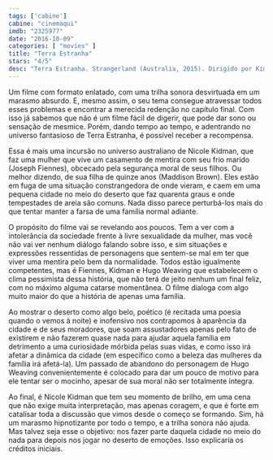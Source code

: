 ```yaml
---
tags: ['cabine']
cabine: "cinemaqui"
imdb: "2325977"
date: "2016-10-09"
categories: [ "movies" ]
title: "Terra Estranha"
stars: "4/5"
desc: "Terra Estranha. Strangerland (Australia, 2015). Dirigido por Kim Farrant. Escrito por Michael Kinirons, Fiona Seres, Fiona Seres. Com Nicole Kidman (Catherine), Joseph Fiennes (Matthew), Hugo Weaving (Rae), Lisa Flanagan (Coreen), Meyne Wyatt (Burtie), Maddison Brown (Lily), Nicholas Hamilton (Tom), Jim Russell (Alan Robertson), Sean Keenan (Steve Robertson)."
---
```

Um filme com formato enlatado, com uma trilha sonora desvirtuada em um marasmo absurdo. E, mesmo assim, o seu tema consegue atravessar todos esses problemas e encontrar a merecida redenção no capítulo final. Com isso já sabemos que não é um filme fácil de digerir, que pode dar sono ou sensação de mesmice. Porém, dando tempo ao tempo, e adentrando no universo fantasioso de Terra Estranha, é possível receber a recompensa.

Essa é mais uma incursão no universo australiano de Nicole Kidman, que faz uma mulher que vive um casamento de mentira com seu frio marido (Joseph Fiennes), obcecado pela segurança moral de seus filhos. Ou melhor dizendo, de sua filha de quinze anos (Maddison Brown). Eles estão em fuga de uma situação constrangedora de onde vieram, e caem em uma pequena cidade no meio do deserto que faz quarenta graus e onde tempestades de areia são comuns. Nada disso parece perturbá-los mais do que tentar manter a farsa de uma família normal adiante.

O propósito do filme vai se revelando aos poucos. Tem a ver com a intolerância da sociedade frente à livre sexualidade da mulher, mas você não vai ver nenhum diálogo falando sobre isso, e sim situações e expressões ressentidas de personagens que sentem-se mal em ter que viver uma mentira pelo bem da normalidade. Todos estão igualmente competentes, mas é Fiennes, Kidman e Hugo Weaving que estabelecem o clima pessimista dessa história, que não terá de jeito nenhum um final feliz, com no máximo alguma catarse momentânea. O filme dialoga com algo muito maior do que a história de apenas uma família.

Ao mostrar o deserto como algo belo, poético (é recitada uma poesia quando o vemos à noite) e inofensivo nos contrapomos à aparência da cidade e de seus moradores, que soam assustadores apenas pelo fato de existirem e não fazerem quase nada para ajudar aquela família em detrimento a uma curiosidade mórbida pelas suas vidas, e como isso irá afetar a dinâmica da cidade (em específico como a beleza das mulheres da família irá afetá-la). Um passado de abandono do personagem de Hugo Weaving convenientemente é colocado para dar um pouco de motivo para ele tentar ser o mocinho, apesar de sua moral não ser totalmente íntegra.

Ao final, é Nicole Kidman que tem seu momento de brilho, em uma cena que não exige muita interpretação, mas apenas coragem, e que é forte em catalisar toda a discussão que vimos desde o começo se formando. Sim, há um marasmo hipnotizante por todo o tempo, e a trilha sonora não ajuda. Mas talvez seja esse o objetivo: nos fazer parte daquela cidade no meio do nada para depois nos jogar no deserto de emoções. Isso explicaria os créditos iniciais.
